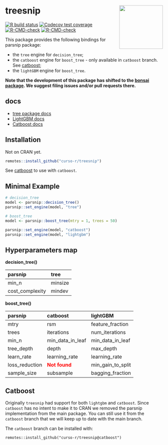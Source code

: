 
<!-- README.md is generated from README.Rmd. Please edit that file -->

# treesnip <a href='https://curso-r.github.io/treesnip'><img src='man/figures/logo.png' align="right" height="139" /></a>

<!-- badges: start -->

[![R build
status](https://github.com/curso-r/treesnip/workflows/R-CMD-check/badge.svg)](https://github.com/curso-r/treesnip)
[![Codecov test
coverage](https://codecov.io/gh/curso-r/treesnip/branch/master/graph/badge.svg)](https://app.codecov.io/gh/curso-r/treesnip?branch=master)
[![R-CMD-check](https://github.com/curso-r/treesnip/workflows/R-CMD-check/badge.svg)](https://github.com/curso-r/treesnip/actions)
[![R-CMD-check](https://github.com/curso-r/treesnip/actions/workflows/R-CMD-check.yaml/badge.svg)](https://github.com/curso-r/treesnip/actions/workflows/R-CMD-check.yaml)
<!-- badges: end -->

This package provides the following bindings for parsnip package:

-   the `tree` engine for `decision_tree`;
-   the `catboost` engine for `boost_tree` - only available in
    `catboost` branch. See [catboost](#catboost);
-   the `lightGBM` engine for `boost_tree`.

**Note that the development of this package has shifted to the [bonsai
package](https://github.com/tidymodels/bonsai). We suggest filing issues
and/or pull requests there.**

## docs

-   [tree package
    docs](https://cran.r-project.org/web/packages/tree/tree.pdf)
-   [LightGBM docs](https://lightgbm.readthedocs.io/)
-   [Catboost docs](https://catboost.ai/docs/)

## Installation

Not on CRAN yet.

``` r
remotes::install_github("curso-r/treesnip")
```

See [catboost](#catboost) to use with `catboost`.

## Minimal Example

``` r
# decision_tree
model <- parsnip::decision_tree()
parsnip::set_engine(model, "tree")

# boost_tree
model <- parsnip::boost_tree(mtry = 1, trees = 50)

parsnip::set_engine(model, "catboost")
parsnip::set_engine(model, "lightgbm")
```

## Hyperparameters map

**decision_tree()**

<table>
<thead>
<tr>
<th style="text-align:left;">
parsnip
</th>
<th style="text-align:left;">
tree
</th>
</tr>
</thead>
<tbody>
<tr>
<td style="text-align:left;">
min_n
</td>
<td style="text-align:left;">
minsize
</td>
</tr>
<tr>
<td style="text-align:left;">
cost_complexity
</td>
<td style="text-align:left;">
mindev
</td>
</tr>
</tbody>
</table>

**boost_tree()**

<table>
<thead>
<tr>
<th style="text-align:left;">
parsnip
</th>
<th style="text-align:left;">
catboost
</th>
<th style="text-align:left;">
lightGBM
</th>
</tr>
</thead>
<tbody>
<tr>
<td style="text-align:left;">
mtry
</td>
<td style="text-align:left;">
rsm
</td>
<td style="text-align:left;">
feature_fraction
</td>
</tr>
<tr>
<td style="text-align:left;">
trees
</td>
<td style="text-align:left;">
iterations
</td>
<td style="text-align:left;">
num_iterations
</td>
</tr>
<tr>
<td style="text-align:left;">
min_n
</td>
<td style="text-align:left;">
min_data_in_leaf
</td>
<td style="text-align:left;">
min_data_in_leaf
</td>
</tr>
<tr>
<td style="text-align:left;">
tree_depth
</td>
<td style="text-align:left;">
depth
</td>
<td style="text-align:left;">
max_depth
</td>
</tr>
<tr>
<td style="text-align:left;">
learn_rate
</td>
<td style="text-align:left;">
learning_rate
</td>
<td style="text-align:left;">
learning_rate
</td>
</tr>
<tr>
<td style="text-align:left;">
loss_reduction
</td>
<td style="text-align:left;">
<span style=" font-weight: bold;    color: red !important;">Not
found</span>
</td>
<td style="text-align:left;">
min_gain_to_split
</td>
</tr>
<tr>
<td style="text-align:left;">
sample_size
</td>
<td style="text-align:left;">
subsample
</td>
<td style="text-align:left;">
bagging_fraction
</td>
</tr>
</tbody>
</table>

## Catboost

Originally `treesnip` had support for both `lightgbm` and `catboost`.
Since `catboost` has no intent to make it to CRAN we removed the parsnip
implementation from the main package. You can still use it from the
`catboost` branch that we will keep up to date with the main branch.

The `catboost` branch can be installed with:

    remotes::install_github("curso-r/treesnip@catboost")
